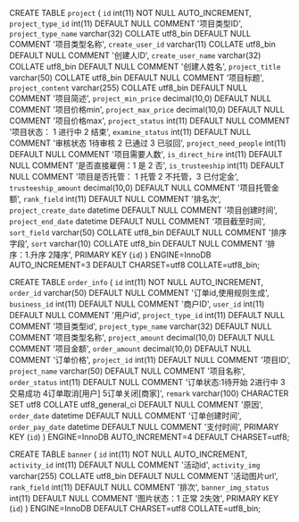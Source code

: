 CREATE TABLE `project` (
  `id` int(11) NOT NULL AUTO_INCREMENT,
  `project_type_id` int(11) DEFAULT NULL COMMENT '项目类型ID',
  `project_type_name` varchar(32) COLLATE utf8_bin DEFAULT NULL COMMENT '项目类型名称',
  `create_user_id` varchar(11) COLLATE utf8_bin DEFAULT NULL COMMENT '创建人ID',
  `create_user_name` varchar(32) COLLATE utf8_bin DEFAULT NULL COMMENT '创建人姓名',
  `project_title` varchar(50) COLLATE utf8_bin DEFAULT NULL COMMENT '项目标题',
  `project_content` varchar(255) COLLATE utf8_bin DEFAULT NULL COMMENT '项目简述',
  `project_min_price` decimal(10,0) DEFAULT NULL COMMENT '项目价格min',
  `project_max_price` decimal(10,0) DEFAULT NULL COMMENT '项目价格max',
  `project_status` int(11) DEFAULT NULL COMMENT '项目状态： 1 进行中  2 结束',
  `examine_status` int(11) DEFAULT NULL COMMENT '审核状态 1待审核 2 已通过 3 已驳回',
  `project_need_people` int(11) DEFAULT NULL COMMENT '项目需要人数',
  `is_direct_hire` int(11) DEFAULT NULL COMMENT '是否直接雇佣：1 是 2 否',
  `is_trusteeship` int(11) DEFAULT NULL COMMENT '项目是否托管： 1 托管 2 不托管，3 已付定金',
  `trusteeship_amount` decimal(10,0) DEFAULT NULL COMMENT '项目托管金额',
  `rank_field` int(11) DEFAULT NULL COMMENT '排名次',
  `project_create_date` datetime DEFAULT NULL COMMENT '项目创建时间',
  `project_end_date` datetime DEFAULT NULL COMMENT '项目截至时间',
  `sort_field` varchar(50) COLLATE utf8_bin DEFAULT NULL COMMENT '排序字段',
  `sort` varchar(10) COLLATE utf8_bin DEFAULT NULL COMMENT '排序：1.升序 2降序',
  PRIMARY KEY (`id`)
) ENGINE=InnoDB AUTO_INCREMENT=3 DEFAULT CHARSET=utf8 COLLATE=utf8_bin;

CREATE TABLE `order_info` (
  `id` int(11) NOT NULL AUTO_INCREMENT,
  `order_id` varchar(50) DEFAULT NULL COMMENT '订单id,使用规则生成',
  `business_id` int(11) DEFAULT NULL COMMENT '商户ID',
  `user_id` int(11) DEFAULT NULL COMMENT '用户id',
  `project_type_id` int(11) DEFAULT NULL COMMENT '项目类型id',
  `project_type_name` varchar(32) DEFAULT NULL COMMENT '项目类型名称',
  `project_amount` decimal(10,0) DEFAULT NULL COMMENT '项目金额',
  `order_amount` decimal(10,0) DEFAULT NULL COMMENT '订单价格',
  `project_id` int(11) DEFAULT NULL COMMENT '项目ID',
  `project_name` varchar(50) DEFAULT NULL COMMENT '项目名称',
  `order_status` int(11) DEFAULT NULL COMMENT '订单状态:1待开始 2进行中 3交易成功 4订单取消[用户] 5订单关闭[商家]',
  `remark` varchar(100) CHARACTER SET utf8 COLLATE utf8_general_ci DEFAULT NULL COMMENT '原因',
  `order_date` datetime DEFAULT NULL COMMENT '订单创建时间',
  `order_pay_date` datetime DEFAULT NULL COMMENT '支付时间',
  PRIMARY KEY (`id`)
) ENGINE=InnoDB AUTO_INCREMENT=4 DEFAULT CHARSET=utf8;

CREATE TABLE `banner` (
  `id` int(11) NOT NULL AUTO_INCREMENT,
  `activity_id` int(11) DEFAULT NULL COMMENT '活动id',
  `activity_img` varchar(255) COLLATE utf8_bin DEFAULT NULL COMMENT '活动图片url',
  `rank_field` int(11) DEFAULT NULL COMMENT '排次',
  `banner_img_status` int(11) DEFAULT NULL COMMENT '图片状态：1 正常 2失效',
  PRIMARY KEY (`id`)
) ENGINE=InnoDB DEFAULT CHARSET=utf8 COLLATE=utf8_bin;



